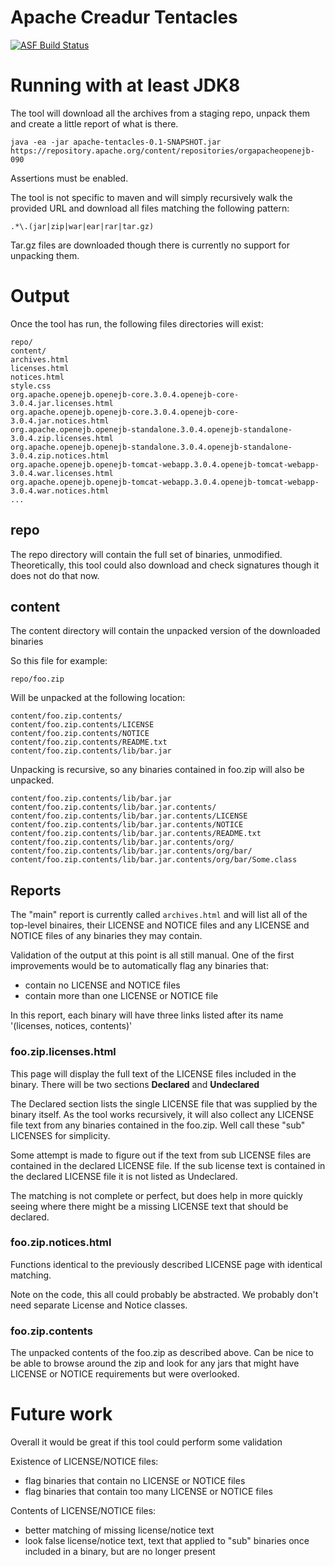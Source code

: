 # Apache Creadur Tentacles

[![ASF Build Status](https://ci-builds.apache.org/job/Creadur/job/Creadur-Tentacles/badge/icon)](https://ci-builds.apache.org/job/Creadur/job/Creadur-Tentacles/)

# Running with at least JDK8

The tool will download all the archives from a staging repo, unpack
them and create a little report of what is there. 

    java -ea -jar apache-tentacles-0.1-SNAPSHOT.jar https://repository.apache.org/content/repositories/orgapacheopenejb-090

Assertions must be enabled.

The tool is not specific to maven and will simply recursively walk
the provided URL and download all files matching the following
pattern:

    .*\.(jar|zip|war|ear|rar|tar.gz)

Tar.gz files are downloaded though there is currently no support for
unpacking them.

# Output

Once the tool has run, the following files directories will exist:

    repo/
    content/
    archives.html
    licenses.html
    notices.html
    style.css
    org.apache.openejb.openejb-core.3.0.4.openejb-core-3.0.4.jar.licenses.html
    org.apache.openejb.openejb-core.3.0.4.openejb-core-3.0.4.jar.notices.html
    org.apache.openejb.openejb-standalone.3.0.4.openejb-standalone-3.0.4.zip.licenses.html
    org.apache.openejb.openejb-standalone.3.0.4.openejb-standalone-3.0.4.zip.notices.html
    org.apache.openejb.openejb-tomcat-webapp.3.0.4.openejb-tomcat-webapp-3.0.4.war.licenses.html
    org.apache.openejb.openejb-tomcat-webapp.3.0.4.openejb-tomcat-webapp-3.0.4.war.notices.html
    ...

## repo

The repo directory will contain the full set of binaries, unmodified.
Theoretically, this tool could also download and check signatures
though it does not do that now.

## content

The content directory will contain the unpacked version of the
downloaded binaries

So this file for example:

    repo/foo.zip

Will be unpacked at the following location:

    content/foo.zip.contents/
    content/foo.zip.contents/LICENSE
    content/foo.zip.contents/NOTICE
    content/foo.zip.contents/README.txt
    content/foo.zip.contents/lib/bar.jar

Unpacking is recursive, so any binaries contained in foo.zip will
also be unpacked.

    content/foo.zip.contents/lib/bar.jar
    content/foo.zip.contents/lib/bar.jar.contents/
    content/foo.zip.contents/lib/bar.jar.contents/LICENSE
    content/foo.zip.contents/lib/bar.jar.contents/NOTICE
    content/foo.zip.contents/lib/bar.jar.contents/README.txt
    content/foo.zip.contents/lib/bar.jar.contents/org/
    content/foo.zip.contents/lib/bar.jar.contents/org/bar/
    content/foo.zip.contents/lib/bar.jar.contents/org/bar/Some.class

## Reports

The "main" report is currently called `archives.html` and will list
all of the top-level binaires, their LICENSE and NOTICE files and any
LICENSE and NOTICE files of any binaries they may contain.

Validation of the output at this point is all still manual.  One of
the first improvements would be to automatically flag any binaries
that:

  - contain no LICENSE and NOTICE files
  - contain more than one LICENSE or NOTICE file

In this report, each binary will have three links listed after its
name '(licenses, notices, contents)'

### foo.zip.licenses.html

This page will display the full text of the LICENSE files included in
the binary.  There will be two sections **Declared** and
**Undeclared**

The Declared section lists the single LICENSE file that was supplied
by the binary itself.  As the tool works recursively, it will also
collect any LICENSE file text from any binaries contained in the
foo.zip.  Well call these "sub" LICENSES for simplicity.

Some attempt is made to figure out if the text from sub LICENSE files
are contained in the declared LICENSE file.  If the sub license text
is contained in the declared LICENSE file it is not listed as
Undeclared.

The matching is not complete or perfect, but does help in more quickly
seeing where there might be a missing LICENSE text that should be
declared.

### foo.zip.notices.html

Functions identical to the previously described LICENSE page with
identical matching.

Note on the code, this all could probably be abstracted.  We probably
don't need separate License and Notice classes.

### foo.zip.contents

The unpacked contents of the foo.zip as described above.  Can be nice
to be able to browse around the zip and look for any jars that might
have LICENSE or NOTICE requirements but were overlooked.

#  Future work

Overall it would be great if this tool could perform some validation

Existence of LICENSE/NOTICE files:
  - flag binaries that contain no LICENSE or NOTICE files
  - flag binaries that contain too many LICENSE or NOTICE files

Contents of LICENSE/NOTICE files:
  - better matching of missing license/notice text
  - look false license/notice text, text that applied to "sub"
    binaries once included in a binary, but are no longer present
